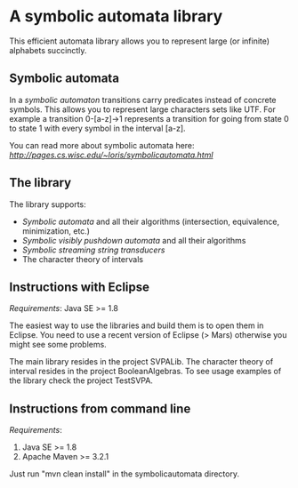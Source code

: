 A symbolic automata library
================
This efficient automata library allows you to represent large (or infinite) alphabets succinctly.

Symbolic automata
----------------
In a *symbolic automaton* transitions carry predicates instead of concrete symbols.
This allows you to represent large characters sets like UTF.
For example a transition 0-[a-z]->1 represents a transition for going from state 0 to state 1 with every symbol in the interval [a-z].

You can read more about symbolic automata here:
*http://pages.cs.wisc.edu/~loris/symbolicautomata.html*

The library
----------------
The library supports:
- *Symbolic automata* and all their algorithms (intersection, equivalence, minimization, etc.)
- *Symbolic visibly pushdown automata* and all their algorithms
- *Symbolic streaming string transducers*
- The character theory of intervals

Instructions with Eclipse
----------------
*Requirements*: Java SE >= 1.8

The easiest way to use the libraries and build them is to open them in Eclipse. You need to use a recent version of Eclipse (> Mars) otherwise you might see some problems.

The main library resides in the project SVPALib. 
The character theory of interval resides in the project BooleanAlgebras.
To see usage examples of the library check the project TestSVPA.

Instructions from command line
----------------
*Requirements*: 
1. Java SE >= 1.8
2. Apache Maven >= 3.2.1

Just run "mvn clean install" in the symbolicautomata directory. 


